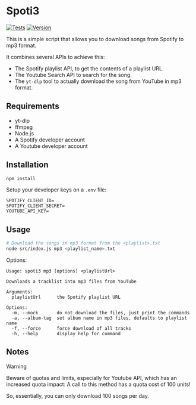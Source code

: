 # Spoti3

[![Tests](https://github.com/ang3lkar/spoti3/workflows/Run%20Tests/badge.svg)](https://github.com/ang3lkar/spoti3/actions) [![Version](https://img.shields.io/github/package-json/v/ang3lkar/spoti3.svg)](https://github.com/ang3lkar/spoti3)

This is a simple script that allows you to download songs from Spotify to mp3 format.

It combines several APIs to achieve this:

- The Spotify playlist API, to get the contents of a playlist URL.
- The Youtube Search API to search for the song.
- The `yt-dlp` tool to actually download the song from YouTube in mp3 format.

## Requirements

- yt-dlp
- ffmpeg
- Node.js
- A Spotify developer account
- A Youtube developer account

## Installation

```bash
npm install
```

Setup your developer keys on a `.env` file:

```
SPOTIFY_CLIENT_ID=
SPOTIFY_CLIENT_SECRET=
YOUTUBE_API_KEY=
```

## Usage

```bash
# Download the songs in mp3 format from the <playlist>.txt
node src/index.js mp3 <playlist_name>.txt
```

Options:

```
Usage: spoti3 mp3 [options] <playlistUrl>

Downloads a tracklist into mp3 files from YouTube

Arguments:
  playlistUrl      the Spotify playlist URL

Options:
  -m, --mock       do not download the files, just print the commands
  -a, --album-tag  set album name in mp3 files, defaults to playlist name
  -f, --force      force download of all tracks
  -h, --help       display help for command
```

## Notes

> [!WARNING]
> Beware of quotas and limits, especially for Youtube API, which has an increased quota impact: A call to this method has a quota cost of 100 units!
>
> So, essentially, you can only download 100 songs per day.
